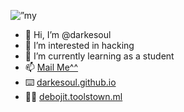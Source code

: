 <p align=”center”>
<img width=”200" height=”200" src=”https://blogger.googleusercontent.com/img/a/AVvXsEhjAxhHtKs-Ss-DyB8Lm6ilTyrYmyxxOUq1DGBcUMG7O0bzZNxl7TX-9aiP6SBn15L0Mc29rdaRgPRPtZh8YCZkBegUQNCmd4-9vEIjE9YNHCI-hdtw4b2VHiXJDCZUokae7N9HO-ofuIgAPBk67e0_7qoFFNe2_2OtH-rfUKPDNSf8Y3qwb8XU1ZJH=s2000" alt=”my banner”>
</p>







- 👋 Hi, I’m @darkesoul
- 👀 I’m interested in hacking
- 🌱 I’m currently learning as a student
- 📫 <a href="mailto: dtsproduction036@gmail.com">Mail Me^^</a>
- ⌨️ <a href="https://darkesoul.github.io/darkebot">darkesoul.github.io</a>
- 👨‍💻 <a href="http://debojit.toolstown.ml">debojit.toolstown.ml</a>

<!---
darkesoul/darkesoul is a ✨ special ✨ repository because its `README.md` (this file) appears on your GitHub profile.
You can click the Preview link to take a look at your changes.
--->

